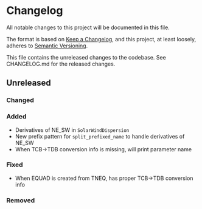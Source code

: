 # Changelog
All notable changes to this project will be documented in this file.

The format is based on [Keep a Changelog](https://keepachangelog.com/en/1.0.0/),
and this project, at least loosely, adheres to [Semantic Versioning](https://semver.org/spec/v2.0.0.html).

This file contains the unreleased changes to the codebase. See CHANGELOG.md for
the released changes.

## Unreleased
### Changed
### Added
- Derivatives of NE_SW in `SolarWindDispersion`
- New prefix pattern for `split_prefixed_name` to handle derivatives of NE_SW
- When TCB->TDB conversion info is missing, will print parameter name
### Fixed
- When EQUAD is created from TNEQ, has proper TCB->TDB conversion info
### Removed
